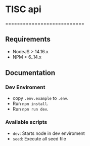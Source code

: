 # TISC api

===========================

## Requirements

- NodeJS > 14.16.x
- NPM > 6..14.x

## Documentation

### Dev Enviroment

- copy `.env.example` to `.env`.
- Run `npm install`.
- Run `npm run dev`.

### Available scripts

- `dev`: Starts node in dev enviroment
- `seed`: Execute all seed file

